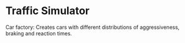 # Traffic Simulator

Car factory: Creates cars with different distributions of aggressiveness, braking and reaction times. 